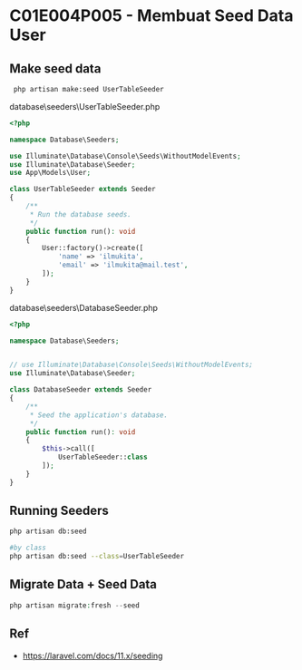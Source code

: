 # C01E004P005 - Membuat Seed Data User

## Make seed data

```bash
 php artisan make:seed UserTableSeeder
```

database\seeders\UserTableSeeder.php

```php
<?php

namespace Database\Seeders;

use Illuminate\Database\Console\Seeds\WithoutModelEvents;
use Illuminate\Database\Seeder;
use App\Models\User;

class UserTableSeeder extends Seeder
{
    /**
     * Run the database seeds.
     */
    public function run(): void
    {
        User::factory()->create([
            'name' => 'ilmukita',
            'email' => 'ilmukita@mail.test',
        ]);
    }
}
```

database\seeders\DatabaseSeeder.php

```php
<?php

namespace Database\Seeders;


// use Illuminate\Database\Console\Seeds\WithoutModelEvents;
use Illuminate\Database\Seeder;

class DatabaseSeeder extends Seeder
{
    /**
     * Seed the application's database.
     */
    public function run(): void
    {
        $this->call([
            UserTableSeeder::class
        ]);
    }
}
```

## Running Seeders

```bash
php artisan db:seed

#by class
php artisan db:seed --class=UserTableSeeder
```

## Migrate Data + Seed Data

```php
php artisan migrate:fresh --seed
```

## Ref

- https://laravel.com/docs/11.x/seeding
